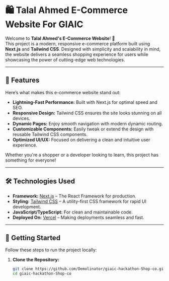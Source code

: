 # 🛍️ Talal Ahmed E-Commerce Website For GIAIC

Welcome to **Talal Ahmed's E-Commerce Website**! 🌟  
This project is a modern, responsive e-commerce platform built using **Next.js** and **Tailwind CSS**. Designed with simplicity and scalability in mind, the website delivers a seamless shopping experience for users while showcasing the power of cutting-edge web technologies.

---

## 🌟 Features

Here’s what makes this e-commerce website stand out:

- **Lightning-Fast Performance:** Built with Next.js for optimal speed and SEO.
- **Responsive Design:** Tailwind CSS ensures the site looks stunning on all devices.
- **Dynamic Pages:** Enjoy smooth navigation with modern dynamic routing.
- **Customizable Components:** Easily tweak or extend the design with reusable Tailwind CSS components.
- **Optimized UI/UX:** Focused on delivering a clean and intuitive user experience.

Whether you're a shopper or a developer looking to learn, this project has something for everyone!

---

## 🛠️ Technologies Used

- **Framework:** [Next.js](https://nextjs.org) – The React Framework for production.
- **Styling:** [Tailwind CSS](https://tailwindcss.com) – A utility-first CSS framework for rapid UI development.
- **JavaScript/TypeScript:** For clean and maintainable code.
- **Deployed On:** [Vercel](https://vercel.com) – Making deployments seamless and fast.

---

## 🚀 Getting Started

Follow these steps to run the project locally:

1. **Clone the Repository:**

   ```bash
   git clone https://github.com/Demolinator/giaic-hackathon-Shop-co.git
   cd giaic-hackathon-Shop-co

